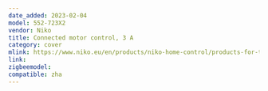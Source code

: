 ```yaml
---
date_added: 2023-02-04
model: 552-723X2
vendor: Niko
title: Connected motor control, 3 A
category: cover
mlink: https://www.niko.eu/en/products/niko-home-control/products-for-traditional-wiring/connected-motor-control-3-a-zigbee-productmodel-niko-7a97247a-5e33-5eaf-b21e-893ba9f15378
link: 
zigbeemodel: 
compatible: zha
---
```


